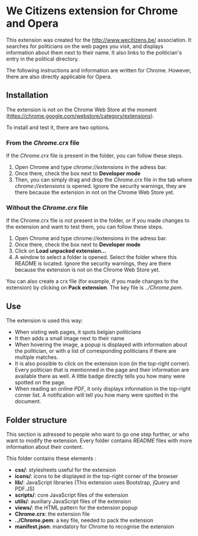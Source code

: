 # We Citizens extension for Chrome and Opera

This extension was created for the http://www.wecitizens.be/ association. It
searches for politicians on the web pages you visit, and displays information
about them next to their name. It also links to the politician's entry in the
political directory.

The following instructions and information are written for Chrome. However,
there are also directly applicable for Opera.


## Installation

The extension is not on the Chrome Web Store at the moment
(https://chrome.google.com/webstore/category/extensions).

To install and test it, there are two options.

### From the *Chrome.crx* file

If the *Chrome.crx* file is present in the folder, you can follow these steps.

1. Open Chrome and type *chrome://extensions* in the adress bar.
2. Once there, check the box next to **Developer mode**
3. Then, you can simply drag and drop the *Chrome.crx* file in the tab where
*chrome://extensions* is opened. Ignore the security warnings, they are there
because the extension in not on the Chrome Web Store yet.

### Without the *Chrome.crx* file

If the Chrome.crx file is not present in the folder, or if you made changes to
the extension and want to test them, you can follow these steps.

1. Open Chrome and type chrome://extensions in the adress bar.
2. Once there, check the box next to **Developer mode**
3. Click on **Load unpacked extension...**
4. A window to select a folder is opened. Select the folder where this README is
located. Ignore the security warnings, they are there because the extension is
not on the Chrome Web Store yet.

You can also create a crx file (for example, if you made changes to the
extension) by clicking on **Pack extension**. The key file is *../Chrome.pem*.

## Use

The extension is used this way:

* When visting web pages, it spots belgian politicians
* It then adds a small image next to their name
* When hovering the image, a popup is displayed with information about the
politician, or with a list of corresponding politicians if there are multiple
matches.
* It is also possible to click on the extension icon (in the top-right corner).
Every politician that is mentionned in the page and their information are
available there as well. A little badge directly tells you how many were spotted
on the page.
* When reading an online *PDF*, it only displays information in the top-right
corner list. A notification will tell you how many were spotted in the document.

## Folder structure

This section is adressed to people who want to go one step further, or who want
to modify the extension. Every folder contains *README* files with more
information about their content.

This folder contains these elements :

* **css/**: stylesheets useful for the extension
* **icons/**: icons to be displayed in the top-right corner of the browser
* **lib/**: JavaScript libraries (This extension uses Bootstrap, jQuery and
	PDF.JS)
* **scripts/**: core JavaScript files of the extension
* **utils/**: auxiliary JavaScript files of the extension
* **views/**: the HTML pattern for the extension popup
* **Chrome.crx**: the extension file
* **../Chrome.pem**: a key file, needed to pack the extension
* **manifest.json**: mandatory for Chrome to recognise the extension
